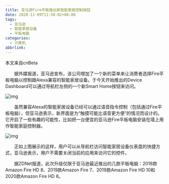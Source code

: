 ```yaml
---
title: 亚马逊Fire平板推出新智能家居控制按钮
date: 2020-11-09T11:50:02+08:00
tags:
  - 亚马逊
  - 智能家居设备
  - 平板电脑
categories:
  - 计算机
abbrlink:
---
```


本文来自cnBeta

　　据外媒报道，亚马逊宣布，该公司增加了一个新的菜单来让消费者选择Fire平板电脑以控制跟Alexa兼容的智能家居设备。于今天开始推出的Device Dashboard可以通过导航栏左侧的一个新Smart Home按钮来访问。

![img](https://cdn.jsdelivr.net/gh/yakeing/Documentation@main/Hexo/images/20d6-kcaeqzx6162395.png)

　　虽然兼容Alexa的智能家居设备已经可以通过语音指令控制（包括通过Fire平板电脑），但亚马逊表示，新界面是为“触摸可能比语音更方便”的情况而设计的。它开启了一些有趣的可能性，比如把一台便宜的亚马逊Fire平板电脑安装在墙上用作智能家庭控制器。

![img](https://cdn.jsdelivr.net/gh/yakeing/Documentation@main/Hexo/images/79d2-kcaeqzx6162637.png)

　　正如上图展示的这样，用户可以从导航栏访问智能家居设备仪表盘的快捷方式，亚马逊表示，用户不需要关闭当前的应用来访问它的控件。

　　据ZDNet报道，此次升级仅限于亚马逊最近推出的几款平板电脑：2018款Amazon Fire HD 8、2019款Amazon Fire 7、2019款Amazon Fire HD 10和2020款Amazon Fire HD 8。